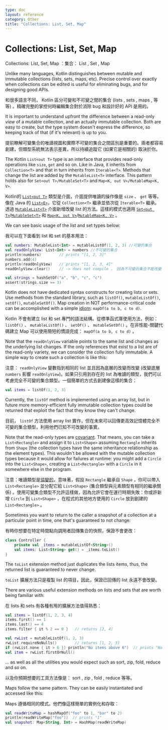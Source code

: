 ```yaml
---
type: doc
layout: reference
category: Other
title: "Collections: List, Set, Map"
---
```


# Collections: List, Set, Map

Collections: List, Set, Map ：集合： List , Set , Map

Unlike many languages, Kotlin distinguishes between mutable and immutable collections (lists, sets, maps, etc). Precise control over exactly when collections can be edited is useful for eliminating bugs, and for designing good APIs.

和很多語言不同， Kotlin 區分可變和不可變之間的集合 (lists , sets , maps , 等等) 。精確完整的掌控何時編輯集合對於消除 bug 和設計好的 API 是用的。

It is important to understand upfront the difference between a read-only _view_ of a mutable collection, and an actually immutable collection. Both are easy to create, but the type system doesn't express the difference, so keeping track of that (if it's relevant) is up to you.

提前瞭解可變集合的唯讀視圖和實際不可變的集合之間區別是重要的。兩者都容易創建，但類型系統無法表示差異，所以持續追蹤它 (如果它是相關的) 取決於你。

The Kotlin `List<out T>` type is an interface that provides read-only operations like `size`, `get` and so on. Like in Java, it inherits from `Collection<T>` and that in turn inherits from `Iterable<T>`. Methods that change the list are added by the `MutableList<T>` interface. This pattern holds also for `Set<out T>/MutableSet<T>` and `Map<K, out V>/MutableMap<K, V>`.

Kotlin的 [`List<out T>`](https://kotlinlang.org/api/latest/jvm/stdlib/kotlin.collections/-list/index.html) 類型是介面，介面提供唯讀的操作像是 `size` 、 `get` 等等。像在 Java 的 [`List<E>`](https://docs.oracle.com/javase/8/docs/api/java/util/List.html)，它從 `Collection<T>` 繼承並依次從 `Iterable<T>` 繼承。透過 [`MutableList<T>`](https://kotlinlang.org/api/latest/jvm/stdlib/kotlin.collections/-mutable-list/index.html#kotlin.collections.MutableList) 介面新增改變 list 的方法。這樣的模式也適用 [`Set<out T>`](https://kotlinlang.org/api/latest/jvm/stdlib/kotlin.collections/-set/index.html#kotlin.collections.Set)/[`MutableSet<T>`](https://kotlinlang.org/api/latest/jvm/stdlib/kotlin.collections/-mutable-set/index.html#kotlin.collections.MutableSet) 和 [`Map<K, out V>`](https://kotlinlang.org/api/latest/jvm/stdlib/kotlin.collections/-map/index.html#kotlin.collections.Map)/[`MutableMap<K, V>`](https://kotlinlang.org/api/latest/jvm/stdlib/kotlin.collections/-mutable-map/index.html#kotlin.collections.MutableMap) 。

We can see basic usage of the list and set types below:

我可以在下面看到 list 和 set 的基本用法：

``` kotlin
val numbers: MutableList<Int> = mutableListOf(1, 2, 3) //可變的集合
val readOnlyView: List<Int> = numbers //不可變的集合
println(numbers)        // prints "[1, 2, 3]"
numbers.add(4)
println(readOnlyView)   // prints "[1, 2, 3, 4]"
readOnlyView.clear()    // -> does not compile ， 因為不可變的集合不能改變

val strings = hashSetOf("a", "b", "c", "c")
assert(strings.size == 3)
```

Kotlin does not have dedicated syntax constructs for creating lists or sets. Use methods from the standard library, such as `listOf()`, `mutableListOf()`, `setOf()`, `mutableSetOf()`. Map creation in NOT performance-critical code can be accomplished with a simple [idiom](idioms.html#read-only-map): `mapOf(a to b, c to d)`.

Kotlin 不會有建立 list 和 set 專門的語法結構。從標準函式庫使用方法，例如： `listOf()` 、 `mutableListOf()` 、 `setOf()` 、 `mutableSetOf()` 。在非性能-關鍵代碼建立 Map 可以使用簡短的慣語完成： `mapOf(a to b, c to d)` 。

Note that the `readOnlyView` variable points to the same list and changes as the underlying list changes. If the only references that exist to a list are of the read-only variety, we can consider the collection fully immutable. A simple way to create such a collection is like this:

注意： `readOnlyView` 變數指到相同的 list 並且因為底層的改變而改變 (改變底層 `numbers` 影響 `readOnlyView`)。如果只引用到存在的 list 為唯讀的類型，我們可以考慮完全不可變的集合類型。一個簡單的方式去創建像這樣的集合：

``` kotlin
val items = listOf(1, 2, 3)
```

Currently, the `listOf` method is implemented using an array list, but in future more memory-efficient fully immutable collection types could be returned that exploit the fact that they know they can't change.

目前， `listOf`  方法使用 array list 實作，但在未來可以回傳更高效記憶體完全不可變的集合類型，利用他們已知不可改變的事實。

Note that the read-only types are [covariant](generics.md#variance). That means, you can take a `List<Rectangle>` and assign it to `List<Shape>` assuming `Rectangle` inherits from `Shape` (the collection types have the same inheritance relationship as the element types). This wouldn't be allowed with the mutable collection types because it would allow for failures at runtime: you might add a `Circle` into the `List<Shape>`, creating a `List<Rectangle>` with a `Circle` in it somewhere else in the program.

注意：唯讀類型是[協變的](generics.md#variance)，意味著，假設 `Rectangle` 繼承自 `Shape` ，你可以帶入 `List<Rectangle>` 並分配它給 `List<Shape>` (集合類型與元素類型有相同的繼承關係) 。使用可變集合類型不允許這樣做，因為允許它會在運行時期失敗：你或許新增 `Circle` 到 `List<Shape>` ，在程式的其他地方使用的 `Circle` 放到創建的 `List<Rectangle>` 。

Sometimes you want to return to the caller a snapshot of a collection at a particular point in time, one that's guaranteed to not change:

有時你想要在特定時間點向調用者回傳集合的快照，保證不會更改：

``` kotlin
class Controller {
    private val _items = mutableListOf<String>()
    val items: List<String> get() = _items.toList()
}
```

The `toList` extension method just duplicates the lists items, thus, the returned list is guaranteed to never change.

`toList` 擴展方法只是複製 list 的項目，因此，保證已回傳的 list 永遠不會改變。

There are various useful extension methods on lists and sets that are worth being familiar with:

在 lists 和 sets 有各種有用的擴展方法值得熟悉：

``` kotlin
val items = listOf(1, 2, 3, 4)
items.first() == 1
items.last() == 4
items.filter { it % 2 == 0 }   // returns [2, 4]

val rwList = mutableListOf(1, 2, 3)
rwList.requireNoNulls()        // returns [1, 2, 3]
if (rwList.none { it > 6 }) println("No items above 6")  // prints "No items above 6"
val item = rwList.firstOrNull()
```

... as well as all the utilities you would expect such as sort, zip, fold, reduce and so on.

以及你預期想要的工具方法像是： sort , zip , fold , reduce 等等。

Maps follow the same pattern. They can be easily instantiated and accessed like this:

Maps 遵循相同的模式。他們像這樣簡單的實例化和存取：

``` kotlin
val readWriteMap = hashMapOf("foo" to 1, "bar" to 2)
println(readWriteMap["foo"])  // prints "1"
val snapshot: Map<String, Int> = HashMap(readWriteMap)
```
